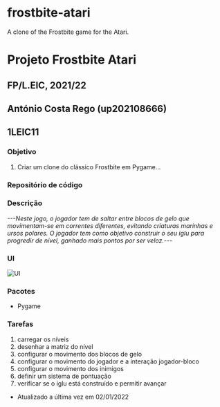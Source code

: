# frostbite-atari
A clone of the Frostbite game for the Atari.
# Projeto Frostbite Atari
## FP/L.EIC, 2021/22
## António Costa Rego (up202108666)
## 1LEIC11

### Objetivo

1. Criar um clone do clássico Frostbite em Pygame...

### Repositório de código

### Descrição

*---Neste jogo, o jogador tem de saltar entre blocos de gelo que movimentam-se em correntes diferentes, evitando criaturas marinhas e ursos polares.
O jogador tem como objetivo construir o seu iglu para progredir de nível, ganhado mais pontos por ser veloz.---*

### UI

![UI](ui.png)

### Pacotes

- Pygame

### Tarefas

1. carregar os níveis
1. desenhar a matriz do nível
2. configurar o movimento dos blocos de gelo
3. configurar o movimento do jogador e a interação jogador-bloco
4. configurar o movimento dos inimigos
5. definir um sistema de pontuação
6. verificar se o iglu está construído e permitir avançar

- Atualizado a última vez em 02/01/2022
